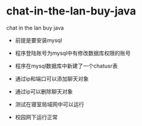 # chat-in-the-lan-buy-java
chat in the lan buy java

- 前提是要安装mysql

- 程序登陆账号为mysql中有修改数据库权限的账号

- 程序在mysql数据库中新建了一个chatusr表

- 通过ip和端口可以添加聊天对象

- 通过ip可以删除聊天对象

- 测试在寝室局域网中可以运行

- 校园网下运行正常
